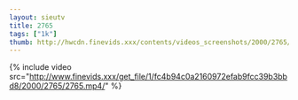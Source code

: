 ```yaml
--- 
layout: sieutv
title: 2765
tags: ["1k"]
thumb: http://hwcdn.finevids.xxx/contents/videos_screenshots/2000/2765/preview.mp4.jpg
---
```

{% include video src="http://www.finevids.xxx/get_file/1/fc4b94c0a2160972efab9fcc39b3bbd8/2000/2765/2765.mp4/" %} 
